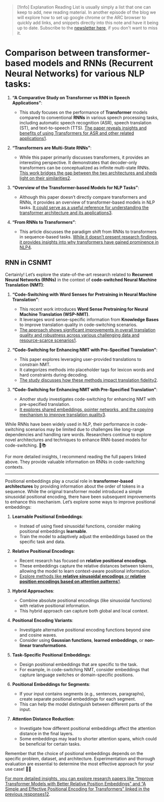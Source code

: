 
> [!Info] Explanation
> Reading List is usually simply a list that one can keep to add, new reading material. In another episode of the blog we will explore how to set up google chrome or the ARC browser to quickly add links, and snippets directly into this note and have it being up to date. Subscribe to the [newsletter here](https://ilyashabanov.substack.com/), if you don't want to miss it. 


# Comparison between **transformer-based** models and **RNNs (Recurrent Neural Networks)** for various NLP tasks:

1. **“A Comparative Study on Transformer vs RNN in Speech Applications”**:
    
    - This study focuses on the performance of **Transformer** models compared to conventional **RNNs** in various speech processing tasks, including automatic speech recognition (ASR), speech translation (ST), and text-to-speech (TTS). [The paper reveals insights and benefits of using Transformers for ASR and other related applications](https://arxiv.org/abs/1909.06317)[1](https://arxiv.org/abs/1909.06317).
2. **“Transformers are Multi-State RNNs”**:
    
    - While this paper primarily discusses transformers, it provides an interesting perspective. It demonstrates that decoder-only transformers can be conceptualized as infinite multi-state RNNs. [This work bridges the gap between the two architectures and sheds light on their similarities](https://arxiv.org/abs/2401.06104)[2](https://arxiv.org/abs/2401.06104).
3. **“Overview of the Transformer-based Models for NLP Tasks”**:
    
    - Although this paper doesn’t directly compare transformers and RNNs, it provides an overview of transformer-based models in NLP tasks. [It could serve as a useful reference for understanding the transformer architecture and its applications](https://annals-csis.org/proceedings/2020/drp/pdf/20.pdf)[3](https://annals-csis.org/proceedings/2020/drp/pdf/20.pdf).
4. **“From RNNs to Transformers”**:
    
    - This article discusses the paradigm shift from RNNs to transformers in sequence-based tasks. [While it doesn’t present research findings, it provides insights into why transformers have gained prominence in NLP](https://www.baeldung.com/cs/rnns-transformers-nlp)[4](https://www.baeldung.com/cs/rnns-transformers-nlp).

## RNN in CSNMT

Certainly! Let’s explore the state-of-the-art research related to **Recurrent Neural Networks (RNNs)** in the context of **code-switched Neural Machine Translation (NMT)**:

1. **“Code-Switching with Word Senses for Pretraining in Neural Machine Translation”**:
    
    - This recent work introduces **Word Sense Pretraining for Neural Machine Translation (WSP-NMT)**.
    - It leverages word sense-specific information from **Knowledge Bases** to improve translation quality in code-switching scenarios.
    - [The approach shows significant improvements in overall translation quality and robustness across various challenging data and resource-scarce scenarios](https://arxiv.org/abs/2310.14050v1)[1](https://arxiv.org/abs/2310.14050v1).
2. **“Code-Switching for Enhancing NMT with Pre-Specified Translation”**:
    
    - This paper explores leveraging user-provided translations to constrain NMT.
    - It categorizes methods into placeholder tags for lexicon words and hard constraints during decoding.
    - [The study discusses how these methods impact translation fidelity](https://arxiv.org/abs/2310.14050v1)[2](https://aclanthology.org/N19-1044/).
3. **“Code-Switching for Enhancing NMT with Pre-Specified Translation”**:
    
    - Another study investigates code-switching for enhancing NMT with pre-specified translation.
    - [It explores shared embeddings, pointer networks, and the copying mechanism to improve translation quality](https://arxiv.org/abs/2310.14050v1)[3](https://arxiv.org/pdf/1904.09107v4.pdf).

While RNNs have been widely used in NLP, their performance in code-switching scenarios may be limited due to challenges like long-range dependencies and handling rare words. Researchers continue to explore novel architectures and techniques to enhance RNN-based models for code-switching. 🌟📚

For more detailed insights, I recommend reading the full papers linked above. They provide valuable information on RNNs in code-switching contexts.

----
Positional embeddings play a crucial role in **transformer-based architectures** by providing information about the order of tokens in a sequence. While the original transformer model introduced a simple sinusoidal positional encoding, there have been subsequent improvements to enhance this mechanism. Let’s explore some ways to improve positional embeddings:

1. **Learnable Positional Embeddings**:
    
    - Instead of using fixed sinusoidal functions, consider making positional embeddings **learnable**.
    - Train the model to adaptively adjust the embeddings based on the specific task and data.
2. **Relative Positional Encodings**:
    
    - Recent research has focused on **relative positional encodings**.
    - These embeddings capture the relative distances between tokens, allowing the model to learn context-aware positional information.
    - [Explore methods like **relative sinusoidal encodings** or **relative position encodings based on attention patterns**](https://arxiv.org/abs/2009.13658)[1](https://arxiv.org/abs/2009.13658).
3. **Hybrid Approaches**:
    
    - Combine absolute positional encodings (like sinusoidal functions) with relative positional information.
    - This hybrid approach can capture both global and local context.
4. **Positional Encoding Variants**:
    
    - Investigate alternative positional encoding functions beyond sine and cosine waves.
    - Consider using **Gaussian functions**, **learned embeddings**, or **non-linear transformations**.
5. **Task-Specific Positional Embeddings**:
    
    - Design positional embeddings that are specific to the task.
    - For example, in code-switching NMT, consider embeddings that capture language switches or domain-specific positions.
6. **Positional Embeddings for Segments**:
    
    - If your input contains segments (e.g., sentences, paragraphs), create separate positional embeddings for each segment.
    - This can help the model distinguish between different parts of the input.
7. **Attention Distance Reduction**:
    
    - Investigate how different positional embeddings affect the attention distance in the final layers.
    - Some embeddings may lead to shorter attention spans, which could be beneficial for certain tasks.

Remember that the choice of positional embeddings depends on the specific problem, dataset, and architecture. Experimentation and thorough evaluation are essential to determine the most effective approach for your use case! 🌟🚀

[For more detailed insights, you can explore research papers like “Improve Transformer Models with Better Relative Position Embeddings” and “A Simple and Effective Positional Encoding for Transformers” linked in the previous responses](https://arxiv.org/abs/2009.13658)[1](https://arxiv.org/abs/2009.13658)[2](https://aclanthology.org/2021.emnlp-main.236.pdf).
